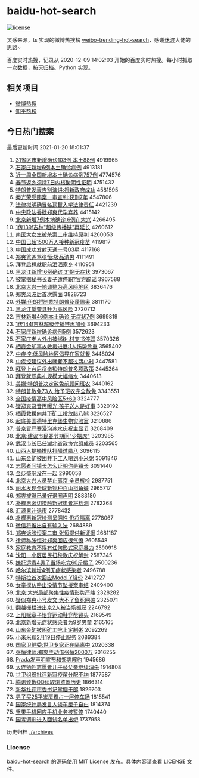 # baidu-hot-search

[![license](https://img.shields.io/github/license/Arrackisarookie/baidu-hot-search)](https://github.com/Arrackisarookie/baidu-hot-search/blob/master/LICENSE)

灵感来源，ts 实现的微博热搜榜 [weibo-trending-hot-search](https://github.com/justjavac/weibo-trending-hot-search)，感谢[迷渡](https://github.com/justjavac)大佬的思路~

百度实时热搜，记录从 2020-12-09 14:02:03 开始的百度实时热搜。每小时抓取一次数据，按天[归档](./archives)。Python 实现。

## 相关项目
+ [微博热搜](https://github.com/Arrackisarookie/weibo-hot-search)
+ [知乎热榜](https://github.com/Arrackisarookie/zhihu-top-search)

## 今日热门搜索

<!-- Rank Begin -->

最后更新时间 2021-01-20 18:01:37

1. [31省区市新增确诊103例 本土88例](http://www.baidu.com/baidu?cl=3&tn=SE_baiduhomet8_jmjb7mjw&rsv_dl=fyb_top&fr=top1000&wd=31%CA%A1%C7%F8%CA%D0%D0%C2%D4%F6%C8%B7%D5%EF103%C0%FD%20%B1%BE%CD%C188%C0%FD) 4919965
1. [石家庄新增6例本土确诊病例](http://www.baidu.com/baidu?cl=3&tn=SE_baiduhomet8_jmjb7mjw&rsv_dl=fyb_top&fr=top1000&wd=%CA%AF%BC%D2%D7%AF%D0%C2%D4%F66%C0%FD%B1%BE%CD%C1%C8%B7%D5%EF%B2%A1%C0%FD) 4913181
1. [近一周全国新增本土确诊病例757例](http://www.baidu.com/baidu?cl=3&tn=SE_baiduhomet8_jmjb7mjw&rsv_dl=fyb_top&fr=top1000&wd=%BD%FC%D2%BB%D6%DC%C8%AB%B9%FA%D0%C2%D4%F6%B1%BE%CD%C1%C8%B7%D5%EF%B2%A1%C0%FD757%C0%FD) 4774576
1. [春节返乡须持7日内核酸阴性证明](http://www.baidu.com/baidu?cl=3&tn=SE_baiduhomet8_jmjb7mjw&rsv_dl=fyb_top&fr=top1000&wd=%B4%BA%BD%DA%B7%B5%CF%E7%D0%EB%B3%D67%C8%D5%C4%DA%BA%CB%CB%E1%D2%F5%D0%D4%D6%A4%C3%F7) 4751432
1. [特朗普发表告别演讲:祝新政府成功](http://www.baidu.com/baidu?cl=3&tn=SE_baiduhomet8_jmjb7mjw&rsv_dl=fyb_top&fr=top1000&wd=%CC%D8%C0%CA%C6%D5%B7%A2%B1%ED%B8%E6%B1%F0%D1%DD%BD%B2%3A%D7%A3%D0%C2%D5%FE%B8%AE%B3%C9%B9%A6) 4581595
1. [秦光荣受贿案一审宣判:获刑7年](http://www.baidu.com/baidu?cl=3&tn=SE_baiduhomet8_jmjb7mjw&rsv_dl=fyb_top&fr=top1000&wd=%C7%D8%B9%E2%C8%D9%CA%DC%BB%DF%B0%B8%D2%BB%C9%F3%D0%FB%C5%D0%3A%BB%F1%D0%CC7%C4%EA) 4547806
1. [法律拟明确冒名顶替入学法律责任](http://www.baidu.com/baidu?cl=3&tn=SE_baiduhomet8_jmjb7mjw&rsv_dl=fyb_top&fr=top1000&wd=%B7%A8%C2%C9%C4%E2%C3%F7%C8%B7%C3%B0%C3%FB%B6%A5%CC%E6%C8%EB%D1%A7%B7%A8%C2%C9%D4%F0%C8%CE) 4421239
1. [中央政法委批郑爽代孕弃养](http://www.baidu.com/baidu?cl=3&tn=SE_baiduhomet8_jmjb7mjw&rsv_dl=fyb_top&fr=top1000&wd=%D6%D0%D1%EB%D5%FE%B7%A8%CE%AF%C5%FA%D6%A3%CB%AC%B4%FA%D4%D0%C6%FA%D1%F8) 4415142
1. [北京新增7例本地确诊 6例在大兴](http://www.baidu.com/baidu?cl=3&tn=SE_baiduhomet8_jmjb7mjw&rsv_dl=fyb_top&fr=top1000&wd=%B1%B1%BE%A9%D0%C2%D4%F67%C0%FD%B1%BE%B5%D8%C8%B7%D5%EF%206%C0%FD%D4%DA%B4%F3%D0%CB) 4266495
1. [1传139!吉林"超级传播链"再延长](http://www.baidu.com/baidu?cl=3&tn=SE_baiduhomet8_jmjb7mjw&rsv_dl=fyb_top&fr=top1000&wd=1%B4%AB139%21%BC%AA%C1%D6%22%B3%AC%BC%B6%B4%AB%B2%A5%C1%B4%22%D4%D9%D1%D3%B3%A4) 4260612
1. [南医大女生被杀案二审维持原判](http://www.baidu.com/baidu?cl=3&tn=SE_baiduhomet8_jmjb7mjw&rsv_dl=fyb_top&fr=top1000&wd=%C4%CF%D2%BD%B4%F3%C5%AE%C9%FA%B1%BB%C9%B1%B0%B8%B6%FE%C9%F3%CE%AC%B3%D6%D4%AD%C5%D0) 4260053
1. [中国已超1500万人接种新冠疫苗](http://www.baidu.com/baidu?cl=3&tn=SE_baiduhomet8_jmjb7mjw&rsv_dl=fyb_top&fr=top1000&wd=%D6%D0%B9%FA%D2%D1%B3%AC1500%CD%F2%C8%CB%BD%D3%D6%D6%D0%C2%B9%DA%D2%DF%C3%E7) 4119817
1. [中国成功发射天通一号03星](http://www.baidu.com/baidu?cl=3&tn=SE_baiduhomet8_jmjb7mjw&rsv_dl=fyb_top&fr=top1000&wd=%D6%D0%B9%FA%B3%C9%B9%A6%B7%A2%C9%E4%CC%EC%CD%A8%D2%BB%BA%C503%D0%C7) 4117168
1. [郑爽爸爸骂张恒:极品渣男](http://www.baidu.com/baidu?cl=3&tn=SE_baiduhomet8_jmjb7mjw&rsv_dl=fyb_top&fr=top1000&wd=%D6%A3%CB%AC%B0%D6%B0%D6%C2%EE%D5%C5%BA%E3%3A%BC%AB%C6%B7%D4%FC%C4%D0) 4111491
1. [拜登启程就职前泪洒家乡](http://www.baidu.com/baidu?cl=3&tn=SE_baiduhomet8_jmjb7mjw&rsv_dl=fyb_top&fr=top1000&wd=%B0%DD%B5%C7%C6%F4%B3%CC%BE%CD%D6%B0%C7%B0%C0%E1%C8%F7%BC%D2%CF%E7) 4110951
1. [黑龙江新增16例确诊 31例无症状](http://www.baidu.com/baidu?cl=3&tn=SE_baiduhomet8_jmjb7mjw&rsv_dl=fyb_top&fr=top1000&wd=%BA%DA%C1%FA%BD%AD%D0%C2%D4%F616%C0%FD%C8%B7%D5%EF%2031%C0%FD%CE%DE%D6%A2%D7%B4) 3973067
1. [被掌掴秘书长妻子遭停职?官方辟谣](http://www.baidu.com/baidu?cl=3&tn=SE_baiduhomet8_jmjb7mjw&rsv_dl=fyb_top&fr=top1000&wd=%B1%BB%D5%C6%DE%E2%C3%D8%CA%E9%B3%A4%C6%DE%D7%D3%D4%E2%CD%A3%D6%B0%3F%B9%D9%B7%BD%B1%D9%D2%A5) 3967588
1. [北京大兴一地调整为高风险地区](http://www.baidu.com/baidu?cl=3&tn=SE_baiduhomet8_jmjb7mjw&rsv_dl=fyb_top&fr=top1000&wd=%B1%B1%BE%A9%B4%F3%D0%CB%D2%BB%B5%D8%B5%F7%D5%FB%CE%AA%B8%DF%B7%E7%CF%D5%B5%D8%C7%F8) 3836476
1. [郑爽风波后首次露面](http://www.baidu.com/baidu?cl=3&tn=SE_baiduhomet8_jmjb7mjw&rsv_dl=fyb_top&fr=top1000&wd=%D6%A3%CB%AC%B7%E7%B2%A8%BA%F3%CA%D7%B4%CE%C2%B6%C3%E6) 3828723
1. [外媒:伊朗将制裁特朗普及蓬佩奥](http://www.baidu.com/baidu?cl=3&tn=SE_baiduhomet8_jmjb7mjw&rsv_dl=fyb_top&fr=top1000&wd=%CD%E2%C3%BD%3A%D2%C1%C0%CA%BD%AB%D6%C6%B2%C3%CC%D8%C0%CA%C6%D5%BC%B0%C5%EE%C5%E5%B0%C2) 3811170
1. [黑龙江望奎县升为高风险](http://www.baidu.com/baidu?cl=3&tn=SE_baiduhomet8_jmjb7mjw&rsv_dl=fyb_top&fr=top1000&wd=%BA%DA%C1%FA%BD%AD%CD%FB%BF%FC%CF%D8%C9%FD%CE%AA%B8%DF%B7%E7%CF%D5) 3720712
1. [吉林新增46例本土确诊 无症状7例](http://www.baidu.com/baidu?cl=3&tn=SE_baiduhomet8_jmjb7mjw&rsv_dl=fyb_top&fr=top1000&wd=%BC%AA%C1%D6%D0%C2%D4%F646%C0%FD%B1%BE%CD%C1%C8%B7%D5%EF%20%CE%DE%D6%A2%D7%B47%C0%FD) 3699819
1. [1传144!吉林超级传播链再加长](http://www.baidu.com/baidu?cl=3&tn=SE_baiduhomet8_jmjb7mjw&rsv_dl=fyb_top&fr=top1000&wd=1%B4%AB144%21%BC%AA%C1%D6%B3%AC%BC%B6%B4%AB%B2%A5%C1%B4%D4%D9%BC%D3%B3%A4) 3694233
1. [石家庄新增确诊病例5例](http://www.baidu.com/baidu?cl=3&tn=SE_baiduhomet8_jmjb7mjw&rsv_dl=fyb_top&fr=top1000&wd=%CA%AF%BC%D2%D7%AF%D0%C2%D4%F6%C8%B7%D5%EF%B2%A1%C0%FD5%C0%FD) 3572623
1. [石家庄老人外出被绑树 村支书停职](http://www.baidu.com/baidu?cl=3&tn=SE_baiduhomet8_jmjb7mjw&rsv_dl=fyb_top&fr=top1000&wd=%CA%AF%BC%D2%D7%AF%C0%CF%C8%CB%CD%E2%B3%F6%B1%BB%B0%F3%CA%F7%20%B4%E5%D6%A7%CA%E9%CD%A3%D6%B0) 3570326
1. [栖霞金矿事故救援进展:1人伤势危重](http://www.baidu.com/baidu?cl=3&tn=SE_baiduhomet8_jmjb7mjw&rsv_dl=fyb_top&fr=top1000&wd=%C6%DC%CF%BC%BD%F0%BF%F3%CA%C2%B9%CA%BE%C8%D4%AE%BD%F8%D5%B9%3A1%C8%CB%C9%CB%CA%C6%CE%A3%D6%D8) 3565402
1. [中疾控:低风险地区倡导在家就餐](http://www.baidu.com/baidu?cl=3&tn=SE_baiduhomet8_jmjb7mjw&rsv_dl=fyb_top&fr=top1000&wd=%D6%D0%BC%B2%BF%D8%3A%B5%CD%B7%E7%CF%D5%B5%D8%C7%F8%B3%AB%B5%BC%D4%DA%BC%D2%BE%CD%B2%CD) 3448024
1. [中疾控建议外出就餐不超过两小时](http://www.baidu.com/baidu?cl=3&tn=SE_baiduhomet8_jmjb7mjw&rsv_dl=fyb_top&fr=top1000&wd=%D6%D0%BC%B2%BF%D8%BD%A8%D2%E9%CD%E2%B3%F6%BE%CD%B2%CD%B2%BB%B3%AC%B9%FD%C1%BD%D0%A1%CA%B1) 3447581
1. [拜登上台后将撤销特朗普多项政策](http://www.baidu.com/baidu?cl=3&tn=SE_baiduhomet8_jmjb7mjw&rsv_dl=fyb_top&fr=top1000&wd=%B0%DD%B5%C7%C9%CF%CC%A8%BA%F3%BD%AB%B3%B7%CF%FA%CC%D8%C0%CA%C6%D5%B6%E0%CF%EE%D5%FE%B2%DF) 3445364
1. [拜登就职典礼规模大幅缩水](http://www.baidu.com/baidu?cl=3&tn=SE_baiduhomet8_jmjb7mjw&rsv_dl=fyb_top&fr=top1000&wd=%B0%DD%B5%C7%BE%CD%D6%B0%B5%E4%C0%F1%B9%E6%C4%A3%B4%F3%B7%F9%CB%F5%CB%AE) 3440613
1. [美媒:特朗普决定赦免前顾问班农](http://www.baidu.com/baidu?cl=3&tn=SE_baiduhomet8_jmjb7mjw&rsv_dl=fyb_top&fr=top1000&wd=%C3%C0%C3%BD%3A%CC%D8%C0%CA%C6%D5%BE%F6%B6%A8%C9%E2%C3%E2%C7%B0%B9%CB%CE%CA%B0%E0%C5%A9) 3440162
1. [特朗普赦免73人 给予班农完全赦免](http://www.baidu.com/baidu?cl=3&tn=SE_baiduhomet8_jmjb7mjw&rsv_dl=fyb_top&fr=top1000&wd=%CC%D8%C0%CA%C6%D5%C9%E2%C3%E273%C8%CB%20%B8%F8%D3%E8%B0%E0%C5%A9%CD%EA%C8%AB%C9%E2%C3%E2) 3343551
1. [全国疫情高中风险区5+60](http://www.baidu.com/baidu?cl=3&tn=SE_baiduhomet8_jmjb7mjw&rsv_dl=fyb_top&fr=top1000&wd=%C8%AB%B9%FA%D2%DF%C7%E9%B8%DF%D6%D0%B7%E7%CF%D5%C7%F85%2B60) 3324777
1. [疑郑爽录音再曝光:孩子送人是好事](http://www.baidu.com/baidu?cl=3&tn=SE_baiduhomet8_jmjb7mjw&rsv_dl=fyb_top&fr=top1000&wd=%D2%C9%D6%A3%CB%AC%C2%BC%D2%F4%D4%D9%C6%D8%B9%E2%3A%BA%A2%D7%D3%CB%CD%C8%CB%CA%C7%BA%C3%CA%C2) 3320192
1. [栖霞救援向井下矿工投放腊八粥](http://www.baidu.com/baidu?cl=3&tn=SE_baiduhomet8_jmjb7mjw&rsv_dl=fyb_top&fr=top1000&wd=%C6%DC%CF%BC%BE%C8%D4%AE%CF%F2%BE%AE%CF%C2%BF%F3%B9%A4%CD%B6%B7%C5%C0%B0%B0%CB%D6%E0) 3226527
1. [起底美国德特里克堡生物实验室](http://www.baidu.com/baidu?cl=3&tn=SE_baiduhomet8_jmjb7mjw&rsv_dl=fyb_top&fr=top1000&wd=%C6%F0%B5%D7%C3%C0%B9%FA%B5%C2%CC%D8%C0%EF%BF%CB%B1%A4%C9%FA%CE%EF%CA%B5%D1%E9%CA%D2) 3210886
1. [普京冒严寒浸泡冰水庆祝主显节](http://www.baidu.com/baidu?cl=3&tn=SE_baiduhomet8_jmjb7mjw&rsv_dl=fyb_top&fr=top1000&wd=%C6%D5%BE%A9%C3%B0%D1%CF%BA%AE%BD%FE%C5%DD%B1%F9%CB%AE%C7%EC%D7%A3%D6%F7%CF%D4%BD%DA) 3208409
1. [北京:建议市民春节期间"少摆席"](http://www.baidu.com/baidu?cl=3&tn=SE_baiduhomet8_jmjb7mjw&rsv_dl=fyb_top&fr=top1000&wd=%B1%B1%BE%A9%3A%BD%A8%D2%E9%CA%D0%C3%F1%B4%BA%BD%DA%C6%DA%BC%E4%22%C9%D9%B0%DA%CF%AF%22) 3203985
1. [武汉市长已任湖北省政协党组成员](http://www.baidu.com/baidu?cl=3&tn=SE_baiduhomet8_jmjb7mjw&rsv_dl=fyb_top&fr=top1000&wd=%CE%E4%BA%BA%CA%D0%B3%A4%D2%D1%C8%CE%BA%FE%B1%B1%CA%A1%D5%FE%D0%AD%B5%B3%D7%E9%B3%C9%D4%B1) 3203565
1. [山西人提桶排队打醋过腊八](http://www.baidu.com/baidu?cl=3&tn=SE_baiduhomet8_jmjb7mjw&rsv_dl=fyb_top&fr=top1000&wd=%C9%BD%CE%F7%C8%CB%CC%E1%CD%B0%C5%C5%B6%D3%B4%F2%B4%D7%B9%FD%C0%B0%B0%CB) 3096115
1. [山东金矿被困井下工人喝到小米粥](http://www.baidu.com/baidu?cl=3&tn=SE_baiduhomet8_jmjb7mjw&rsv_dl=fyb_top&fr=top1000&wd=%C9%BD%B6%AB%BD%F0%BF%F3%B1%BB%C0%A7%BE%AE%CF%C2%B9%A4%C8%CB%BA%C8%B5%BD%D0%A1%C3%D7%D6%E0) 3091846
1. [志愿者问镇长怎么证明你是镇长](http://www.baidu.com/baidu?cl=3&tn=SE_baiduhomet8_jmjb7mjw&rsv_dl=fyb_top&fr=top1000&wd=%D6%BE%D4%B8%D5%DF%CE%CA%D5%F2%B3%A4%D4%F5%C3%B4%D6%A4%C3%F7%C4%E3%CA%C7%D5%F2%B3%A4) 3091440
1. [金莎盛况没在一起](http://www.baidu.com/baidu?cl=3&tn=SE_baiduhomet8_jmjb7mjw&rsv_dl=fyb_top&fr=top1000&wd=%BD%F0%C9%AF%CA%A2%BF%F6%C3%BB%D4%DA%D2%BB%C6%F0) 2990058
1. [北京大兴人员禁止离京 全员核检](http://www.baidu.com/baidu?cl=3&tn=SE_baiduhomet8_jmjb7mjw&rsv_dl=fyb_top&fr=top1000&wd=%B1%B1%BE%A9%B4%F3%D0%CB%C8%CB%D4%B1%BD%FB%D6%B9%C0%EB%BE%A9%20%C8%AB%D4%B1%BA%CB%BC%EC) 2987751
1. [丽水发现全球新物种百山祖角蟾](http://www.baidu.com/baidu?cl=3&tn=SE_baiduhomet8_jmjb7mjw&rsv_dl=fyb_top&fr=top1000&wd=%C0%F6%CB%AE%B7%A2%CF%D6%C8%AB%C7%F2%D0%C2%CE%EF%D6%D6%B0%D9%C9%BD%D7%E6%BD%C7%F3%B8) 2965717
1. [郑爽被曝已录好退圈声明](http://www.baidu.com/baidu?cl=3&tn=SE_baiduhomet8_jmjb7mjw&rsv_dl=fyb_top&fr=top1000&wd=%D6%A3%CB%AC%B1%BB%C6%D8%D2%D1%C2%BC%BA%C3%CD%CB%C8%A6%C9%F9%C3%F7) 2883180
1. [朴槿惠密切接触新冠患者将检测](http://www.baidu.com/baidu?cl=3&tn=SE_baiduhomet8_jmjb7mjw&rsv_dl=fyb_top&fr=top1000&wd=%C6%D3%E9%C8%BB%DD%C3%DC%C7%D0%BD%D3%B4%A5%D0%C2%B9%DA%BB%BC%D5%DF%BD%AB%BC%EC%B2%E2) 2782268
1. [汇源果汁退市](http://www.baidu.com/baidu?cl=3&tn=SE_baiduhomet8_jmjb7mjw&rsv_dl=fyb_top&fr=top1000&wd=%BB%E3%D4%B4%B9%FB%D6%AD%CD%CB%CA%D0) 2778432
1. [朴槿惠新冠检测呈阴性 仍将隔离](http://www.baidu.com/baidu?cl=3&tn=SE_baiduhomet8_jmjb7mjw&rsv_dl=fyb_top&fr=top1000&wd=%C6%D3%E9%C8%BB%DD%D0%C2%B9%DA%BC%EC%B2%E2%B3%CA%D2%F5%D0%D4%20%C8%D4%BD%AB%B8%F4%C0%EB) 2778067
1. [微信将推出自有输入法](http://www.baidu.com/baidu?cl=3&tn=SE_baiduhomet8_jmjb7mjw&rsv_dl=fyb_top&fr=top1000&wd=%CE%A2%D0%C5%BD%AB%CD%C6%B3%F6%D7%D4%D3%D0%CA%E4%C8%EB%B7%A8) 2684889
1. [郑爽诉张恒案二审 张恒提供新证据](http://www.baidu.com/baidu?cl=3&tn=SE_baiduhomet8_jmjb7mjw&rsv_dl=fyb_top&fr=top1000&wd=%D6%A3%CB%AC%CB%DF%D5%C5%BA%E3%B0%B8%B6%FE%C9%F3%20%D5%C5%BA%E3%CC%E1%B9%A9%D0%C2%D6%A4%BE%DD) 2681187
1. [律师称张恒对郑爽回应很气愤](http://www.baidu.com/baidu?cl=3&tn=SE_baiduhomet8_jmjb7mjw&rsv_dl=fyb_top&fr=top1000&wd=%C2%C9%CA%A6%B3%C6%D5%C5%BA%E3%B6%D4%D6%A3%CB%AC%BB%D8%D3%A6%BA%DC%C6%F8%B7%DF) 2605548
1. [家庭教育不得有任何形式家庭暴力](http://www.baidu.com/baidu?cl=3&tn=SE_baiduhomet8_jmjb7mjw&rsv_dl=fyb_top&fr=top1000&wd=%BC%D2%CD%A5%BD%CC%D3%FD%B2%BB%B5%C3%D3%D0%C8%CE%BA%CE%D0%CE%CA%BD%BC%D2%CD%A5%B1%A9%C1%A6) 2590918
1. [沈阳一小区居民扭秧歌庆祝解封](http://www.baidu.com/baidu?cl=3&tn=SE_baiduhomet8_jmjb7mjw&rsv_dl=fyb_top&fr=top1000&wd=%C9%F2%D1%F4%D2%BB%D0%A1%C7%F8%BE%D3%C3%F1%C5%A4%D1%ED%B8%E8%C7%EC%D7%A3%BD%E2%B7%E2) 2587345
1. [嫌托运贵4男子当场吃完60斤橘子](http://www.baidu.com/baidu?cl=3&tn=SE_baiduhomet8_jmjb7mjw&rsv_dl=fyb_top&fr=top1000&wd=%CF%D3%CD%D0%D4%CB%B9%F34%C4%D0%D7%D3%B5%B1%B3%A1%B3%D4%CD%EA60%BD%EF%E9%D9%D7%D3) 2500236
1. [哈尔滨新增4例无症状感染者](http://www.baidu.com/baidu?cl=3&tn=SE_baiduhomet8_jmjb7mjw&rsv_dl=fyb_top&fr=top1000&wd=%B9%FE%B6%FB%B1%F5%D0%C2%D4%F64%C0%FD%CE%DE%D6%A2%D7%B4%B8%D0%C8%BE%D5%DF) 2496788
1. [特斯拉首次回应Model Y降价](http://www.baidu.com/baidu?cl=3&tn=SE_baiduhomet8_jmjb7mjw&rsv_dl=fyb_top&fr=top1000&wd=%CC%D8%CB%B9%C0%AD%CA%D7%B4%CE%BB%D8%D3%A6Model%20Y%BD%B5%BC%DB) 2412727
1. [女童模仿熊出没情节坠楼案审结](http://www.baidu.com/baidu?cl=3&tn=SE_baiduhomet8_jmjb7mjw&rsv_dl=fyb_top&fr=top1000&wd=%C5%AE%CD%AF%C4%A3%B7%C2%D0%DC%B3%F6%C3%BB%C7%E9%BD%DA%D7%B9%C2%A5%B0%B8%C9%F3%BD%E1) 2409400
1. [北京:大兴局部聚集性疫情形势严峻](http://www.baidu.com/baidu?cl=3&tn=SE_baiduhomet8_jmjb7mjw&rsv_dl=fyb_top&fr=top1000&wd=%B1%B1%BE%A9%3A%B4%F3%D0%CB%BE%D6%B2%BF%BE%DB%BC%AF%D0%D4%D2%DF%C7%E9%D0%CE%CA%C6%D1%CF%BE%FE) 2328282
1. [疑似郑爽小号发文:大不了鱼死网破](http://www.baidu.com/baidu?cl=3&tn=SE_baiduhomet8_jmjb7mjw&rsv_dl=fyb_top&fr=top1000&wd=%D2%C9%CB%C6%D6%A3%CB%AC%D0%A1%BA%C5%B7%A2%CE%C4%3A%B4%F3%B2%BB%C1%CB%D3%E3%CB%C0%CD%F8%C6%C6) 2325071
1. [翻越栅栏进出京2人被当场抓获](http://www.baidu.com/baidu?cl=3&tn=SE_baiduhomet8_jmjb7mjw&rsv_dl=fyb_top&fr=top1000&wd=%B7%AD%D4%BD%D5%A4%C0%B8%BD%F8%B3%F6%BE%A92%C8%CB%B1%BB%B5%B1%B3%A1%D7%A5%BB%F1) 2246792
1. [上阳赋章子怡穿运动鞋穿帮镜头](http://www.baidu.com/baidu?cl=3&tn=SE_baiduhomet8_jmjb7mjw&rsv_dl=fyb_top&fr=top1000&wd=%C9%CF%D1%F4%B8%B3%D5%C2%D7%D3%E2%F9%B4%A9%D4%CB%B6%AF%D0%AC%B4%A9%B0%EF%BE%B5%CD%B7) 2169549
1. [北京新增无症状感染者为9岁男童](http://www.baidu.com/baidu?cl=3&tn=SE_baiduhomet8_jmjb7mjw&rsv_dl=fyb_top&fr=top1000&wd=%B1%B1%BE%A9%D0%C2%D4%F6%CE%DE%D6%A2%D7%B4%B8%D0%C8%BE%D5%DF%CE%AA9%CB%EA%C4%D0%CD%AF) 2165165
1. [山东金矿被困矿工吃上定制粥](http://www.baidu.com/baidu?cl=3&tn=SE_baiduhomet8_jmjb7mjw&rsv_dl=fyb_top&fr=top1000&wd=%C9%BD%B6%AB%BD%F0%BF%F3%B1%BB%C0%A7%BF%F3%B9%A4%B3%D4%C9%CF%B6%A8%D6%C6%D6%E0) 2092269
1. [小米米聊2月19日停止服务](http://www.baidu.com/baidu?cl=3&tn=SE_baiduhomet8_jmjb7mjw&rsv_dl=fyb_top&fr=top1000&wd=%D0%A1%C3%D7%C3%D7%C1%C42%D4%C219%C8%D5%CD%A3%D6%B9%B7%FE%CE%F1) 2089384
1. [国家卫健委:世卫专家正在隔离中](http://www.baidu.com/baidu?cl=3&tn=SE_baiduhomet8_jmjb7mjw&rsv_dl=fyb_top&fr=top1000&wd=%B9%FA%BC%D2%CE%C0%BD%A1%CE%AF%3A%CA%C0%CE%C0%D7%A8%BC%D2%D5%FD%D4%DA%B8%F4%C0%EB%D6%D0) 2020338
1. [张恒律师:郑爽主动借张恒2000万](http://www.baidu.com/baidu?cl=3&tn=SE_baiduhomet8_jmjb7mjw&rsv_dl=fyb_top&fr=top1000&wd=%D5%C5%BA%E3%C2%C9%CA%A6%3A%D6%A3%CB%AC%D6%F7%B6%AF%BD%E8%D5%C5%BA%E32000%CD%F2) 2016255
1. [Prada发声明宣布和郑爽解约](http://www.baidu.com/baidu?cl=3&tn=SE_baiduhomet8_jmjb7mjw&rsv_dl=fyb_top&fr=top1000&wd=Prada%B7%A2%C9%F9%C3%F7%D0%FB%B2%BC%BA%CD%D6%A3%CB%AC%BD%E2%D4%BC) 1945686
1. [大连牺牲志愿者儿子替父亲继续消杀](http://www.baidu.com/baidu?cl=3&tn=SE_baiduhomet8_jmjb7mjw&rsv_dl=fyb_top&fr=top1000&wd=%B4%F3%C1%AC%CE%FE%C9%FC%D6%BE%D4%B8%D5%DF%B6%F9%D7%D3%CC%E6%B8%B8%C7%D7%BC%CC%D0%F8%CF%FB%C9%B1) 1914808
1. [世卫组织批评新冠疫苗分配不均](http://www.baidu.com/baidu?cl=3&tn=SE_baiduhomet8_jmjb7mjw&rsv_dl=fyb_top&fr=top1000&wd=%CA%C0%CE%C0%D7%E9%D6%AF%C5%FA%C6%C0%D0%C2%B9%DA%D2%DF%C3%E7%B7%D6%C5%E4%B2%BB%BE%F9) 1877587
1. [腾讯致歉QQ读取浏览器历史](http://www.baidu.com/baidu?cl=3&tn=SE_baiduhomet8_jmjb7mjw&rsv_dl=fyb_top&fr=top1000&wd=%CC%DA%D1%B6%D6%C2%C7%B8QQ%B6%C1%C8%A1%E4%AF%C0%C0%C6%F7%C0%FA%CA%B7) 1866314
1. [新华社评市委书记掌掴干部](http://www.baidu.com/baidu?cl=3&tn=SE_baiduhomet8_jmjb7mjw&rsv_dl=fyb_top&fr=top1000&wd=%D0%C2%BB%AA%C9%E7%C6%C0%CA%D0%CE%AF%CA%E9%BC%C7%D5%C6%DE%E2%B8%C9%B2%BF) 1829703
1. [男子买25平米房霸占一层停车场](http://www.baidu.com/baidu?cl=3&tn=SE_baiduhomet8_jmjb7mjw&rsv_dl=fyb_top&fr=top1000&wd=%C4%D0%D7%D3%C2%F225%C6%BD%C3%D7%B7%BF%B0%D4%D5%BC%D2%BB%B2%E3%CD%A3%B3%B5%B3%A1) 1815541
1. [国家统计局发言人谈车厘子自由](http://www.baidu.com/baidu?cl=3&tn=SE_baiduhomet8_jmjb7mjw&rsv_dl=fyb_top&fr=top1000&wd=%B9%FA%BC%D2%CD%B3%BC%C6%BE%D6%B7%A2%D1%D4%C8%CB%CC%B8%B3%B5%C0%E5%D7%D3%D7%D4%D3%C9) 1814374
1. [坚果手机回应手机业务被暂停](http://www.baidu.com/baidu?cl=3&tn=SE_baiduhomet8_jmjb7mjw&rsv_dl=fyb_top&fr=top1000&wd=%BC%E1%B9%FB%CA%D6%BB%FA%BB%D8%D3%A6%CA%D6%BB%FA%D2%B5%CE%F1%B1%BB%D4%DD%CD%A3) 1740440
1. [国考调剂进入面试名单出炉](http://www.baidu.com/baidu?cl=3&tn=SE_baiduhomet8_jmjb7mjw&rsv_dl=fyb_top&fr=top1000&wd=%B9%FA%BF%BC%B5%F7%BC%C1%BD%F8%C8%EB%C3%E6%CA%D4%C3%FB%B5%A5%B3%F6%C2%AF) 1737958
<!-- Rank End -->

历史归档 [./archives](./archives)

### License

[baidu-hot-search](https://github.com/Arrackisarookie/baidu-hot-search) 的源码使用 MIT License 发布。具体内容请查看 [LICENSE](./LICENSE) 文件。
